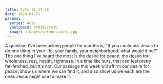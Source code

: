 ```yaml
---
title: Acts 21:17-36
date: 2024-04-21
params:
  series: Acts
  youtubeId: 6tK38z2rS1U
  image: /images/sermons/acts.jpg
---
```


A question I've been asking people for months is, "If you could ask Jesus to do one thing in your life, your family, your neighborhood, what would it be?" The one thing I've heard the most is the desire for peace; the desire for wholeness, rest, health, rightness. In a time like ours, that can feel pretty far-fetched, but it's not. Our passage this week will affirm our desire for peace, show us where we can find it, and also show us we each are the ones Jesus might use to make it.
